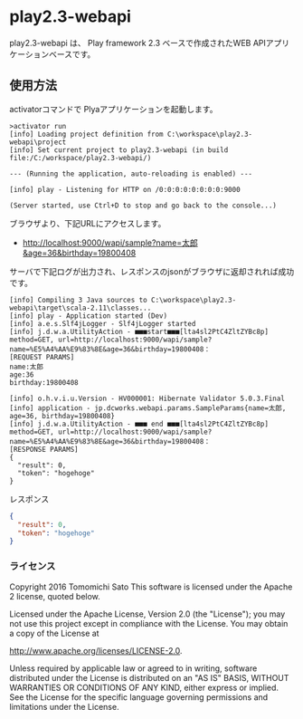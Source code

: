 # play2.3-webapi
play2.3-webapi は、 Play framework 2.3 ベースで作成されたWEB APIアプリケーションベースです。



## 使用方法
activatorコマンドで Plyaアプリケーションを起動します。
```
>activator run
[info] Loading project definition from C:\workspace\play2.3-webapi\project
[info] Set current project to play2.3-webapi (in build file:/C:/workspace/play2.3-webapi/)

--- (Running the application, auto-reloading is enabled) ---

[info] play - Listening for HTTP on /0:0:0:0:0:0:0:0:9000

(Server started, use Ctrl+D to stop and go back to the console...)
```

ブラウザより、下記URLにアクセスします。
* [http://localhost:9000/wapi/sample?name=太郎&age=36&birthday=19800408](http://localhost:9000/wapi/sample?name=太郎&age=36&birthday=19800408)

サーバで下記ログが出力され、レスポンスのjsonがブラウザに返却されれば成功です。
```
[info] Compiling 3 Java sources to C:\workspace\play2.3-webapi\target\scala-2.11\classes...
[info] play - Application started (Dev)
[info] a.e.s.Slf4jLogger - Slf4jLogger started
[info] j.d.w.a.UtilityAction - ■■■start■■■[lta4sl2PtC4ZltZYBc8p] method=GET, url=http://localhost:9000/wapi/sample?name=%E5%A4%AA%E9%83%8E&age=36&birthday=19800408：
[REQUEST PARAMS]
name:太郎
age:36
birthday:19800408

[info] o.h.v.i.u.Version - HV000001: Hibernate Validator 5.0.3.Final
[info] application - jp.dcworks.webapi.params.SampleParams{name=太郎, age=36, birthday=19800408}
[info] j.d.w.a.UtilityAction - ■■■ end ■■■[lta4sl2PtC4ZltZYBc8p] method=GET, url=http://localhost:9000/wapi/sample?name=%E5%A4%AA%E9%83%8E&age=36&birthday=19800408：
[RESPONSE PARAMS]
{
  "result": 0,
  "token": "hogehoge"
}
```

レスポンス
```json
{
  "result": 0,
  "token": "hogehoge"
}
```



### ライセンス
Copyright 2016 Tomomichi Sato This software is licensed under the Apache 2 license, quoted below.

Licensed under the Apache License, Version 2.0 (the "License"); you may not use this project except in compliance with the License. You may obtain a copy of the License at

http://www.apache.org/licenses/LICENSE-2.0.

Unless required by applicable law or agreed to in writing, software distributed under the License is distributed on an "AS IS" BASIS, WITHOUT WARRANTIES OR CONDITIONS OF ANY KIND, either express or implied. See the License for the specific language governing permissions and limitations under the License.
